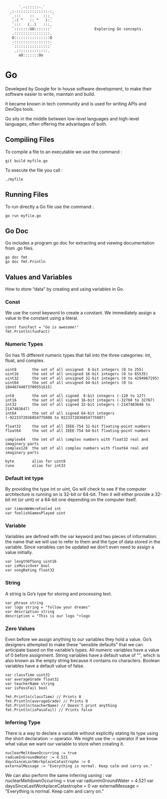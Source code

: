 

```
      `.-::::::-.`
  .:-::::::::::::::-:.
  `_:::    ::    :::_`
   .:( ^   :: ^   ):.
   `:::   (..)   :::.
   `:::::::UU:::::::`                   Exploring Go concepts.
   .::::::::::::::::.
   O::::::::::::::::O
   -::::::::::::::::-
   `::::::::::::::::`
    .::::::::::::::.
      oO:::::::Oo
```

# Go

Develeped by Google for in house software development, to make their software easier to write, maintain and build.

It became known in tech community and is used for writing APIs and DevOps tools.

Go sits in the middle between low-level languages and high-level languages, often offering the advantages of both.

## Compiling Files

To compile a file to an executable we use the command : 
```
git build myfile.go
```

To execute the file you call :
```
./myfile
```


## Running Files

To run directly a Go file use the command : 
```
go run myfile.go
```


## Go Doc

Go includes a program go doc for extracting and viewing documentation from .go files.
```
go doc fmt
go doc fmt.Println
```


## Values and Variables

How to store “data” by creating and using variables in Go.


### Const 

We use the const keyword to create a constant. We immediately assign a value to the constant using a literal.
```
const funcFact = "Go is awesome!"
fmt.Println(funFact)
```

### Numeric Types 

Go has 15 different numeric types that fall into the three categories: int, float, and complex.

```
uint8       the set of all unsigned  8-bit integers (0 to 255)
uint16      the set of all unsigned 16-bit integers (0 to 65535)
uint32      the set of all unsigned 32-bit integers (0 to 4294967295)
uint64      the set of all unsigned 64-bit integers (0 to 18446744073709551615)

int8        the set of all signed  8-bit integers (-128 to 127)
int16       the set of all signed 16-bit integers (-32768 to 32767)
int32       the set of all signed 32-bit integers (-2147483648 to 2147483647)
int64       the set of all signed 64-bit integers (-9223372036854775808 to 9223372036854775807)

float32     the set of all IEEE-754 32-bit floating-point numbers
float64     the set of all IEEE-754 64-bit floating-point numbers

complex64   the set of all complex numbers with float32 real and imaginary parts
complex128  the set of all complex numbers with float64 real and imaginary parts

byte        alias for uint8
rune        alias for int32
```


### Default int type

By providing the type int or uint, Go will check to see if the computer architecture is running on is 32-bit or 64-bit. Then it will either provide a 32-bit int (or uint) or a 64-bit one depending on the computer itself.

```
var timesWeWereFooled int
var foolishGamesPlayed uint
```



### Variable
Variables are defined with the var keyword and two pieces of information: the name that we will use to refer to them and the type of data stored in the variable. Since variables can be updated we don’t even need to assign a value initially.

```
var lengthOfSong uint16
var isMusicOver bool
var songRating float32
```

### String

A string is Go’s type for storing and processing text.

```
var phrase string
var logo string = "follow your dreams"
var description string
description = "This is our logo "+logo 
```


### Zero Values

Even before we assign anything to our variables they hold a value. Go’s designers attempted to make these “sensible defaults” that we can anticipate based on the variable’s types. All numeric variables have a value of 0 before assignment. String variables have a default value of "", which is also known as the empty string because it contains no characters. Boolean variables have a default value of false. 

```
var classTime uint32
var averageGrade float32
var teacherName string
var isPassFail bool

fmt.Println(classTime) // Prints 0
fmt.Println(averageGrade) // Prints 0
fmt.Println(teacherName) // Doesn't print anything
fmt.Println(isPassFail) // Prints false
```

### Inferring Type

There is a way to declare a variable without explicitly stating its type using the short declaration := operator. We might use the := operator if we know what value we want our variable to store when creating it.

```
nuclearMeltdownOccurring := true
radiumInGroundWater := 4.521
daysSinceLastWorkplaceCatastrophe := 0
externalMessage := "Everything is normal. Keep calm and carry on."
```

We can also perform the same inferring usning : 
var nuclearMeltdownOccurring = true
var radiumInGroundWater = 4.521
var daysSinceLastWorkplaceCatastrophe = 0
var externalMessage = "Everything is normal. Keep calm and carry on."




